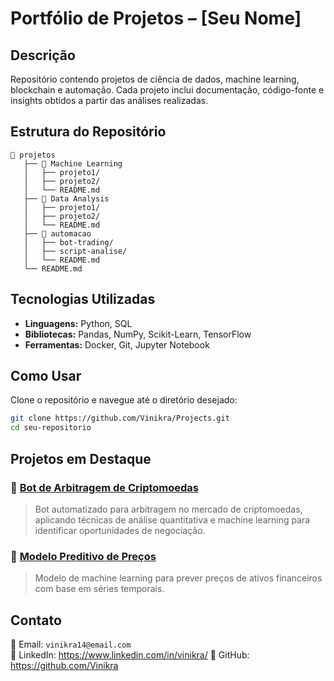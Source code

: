# **Portfólio de Projetos – [Seu Nome]**

## **Descrição**
Repositório contendo projetos de ciência de dados, machine learning, blockchain e automação. Cada projeto inclui documentação, código-fonte e insights obtidos a partir das análises realizadas.

## **Estrutura do Repositório**
```
📂 projetos
   ├── 📂 Machine Learning
   │   ├── projeto1/
   │   ├── projeto2/
   │   └── README.md
   ├── 📂 Data Analysis
   │   ├── projeto1/
   │   ├── projeto2/
   │   └── README.md
   ├── 📂 automacao
   │   ├── bot-trading/
   │   ├── script-analise/
   │   └── README.md
   └── README.md
```

## **Tecnologias Utilizadas**
- **Linguagens:** Python, SQL  
- **Bibliotecas:** Pandas, NumPy, Scikit-Learn, TensorFlow  
- **Ferramentas:** Docker, Git, Jupyter Notebook  

## **Como Usar**
Clone o repositório e navegue até o diretório desejado:
```bash
git clone https://github.com/Vinikra/Projects.git
cd seu-repositorio
```

## **Projetos em Destaque**
### 🔹 **[Bot de Arbitragem de Criptomoedas](projetos/automacao/bot-trading)**
> Bot automatizado para arbitragem no mercado de criptomoedas, aplicando técnicas de análise quantitativa e machine learning para identificar oportunidades de negociação.

### 🔹 **[Modelo Preditivo de Preços](projetos/machine-learning/projeto1)**
> Modelo de machine learning para prever preços de ativos financeiros com base em séries temporais.

## **Contato**
📧 Email: `vinikra14@email.com`  
🔗 LinkedIn: https://www.linkedin.com/in/vinikra/
🐙 GitHub: https://github.com/Vinikra


